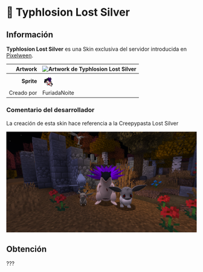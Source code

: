 # 📕 Typhlosion Lost Silver

## Información

**Typhlosion Lost Silver** es una Skin exclusiva del servidor introducida en  [Pixelween](./).

|                     **Artwork** | ![Artwork de Typhlosion Lost Silver](../../images/pokemon/temporada-1/typhlosion-artwork.png)                                                                                    |
| ------------------------------: | -------------------------------------------------------------------------------------------------------------------------------------- |
|                      **Sprite** | ![Sprite de Typhlosion Lost Silver](../../images/pokemon/pixelween/ls3-sprite.png)                                                          |                                                                                                             |
|                      Creado por | FuriadaNoite                                                                                                                 |


### Comentario del desarrollador
La creación de esta skin hace referencia a la Creepypasta Lost Silver

![Vistazo en el juego a Typhlosion Lost Silver](../../images/pokemon/pixelween/lostsilver-preview.png)

## Obtención

???
